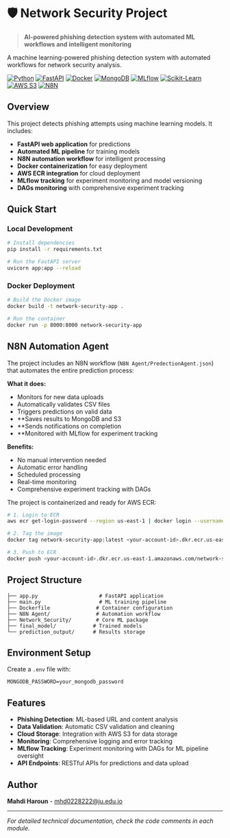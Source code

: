 # 🛡️ Network Security Project

> **AI-powered phishing detection system with automated ML workflows and intelligent monitoring**

A machine learning-powered phishing detection system with automated workflows for network security analysis.

[![Python](https://img.shields.io/badge/Python-3.10+-3776AB?style=flat&logo=python&logoColor=white)](https://python.org)
[![FastAPI](https://img.shields.io/badge/FastAPI-005571?style=flat&logo=fastapi)](https://fastapi.tiangolo.com)
[![Docker](https://img.shields.io/badge/Docker-%230db7ed.svg?style=flat&logo=docker&logoColor=white)](https://docker.com)
[![MongoDB](https://img.shields.io/badge/MongoDB-%234ea94b.svg?style=flat&logo=mongodb&logoColor=white)](https://mongodb.com)
[![MLflow](https://img.shields.io/badge/MLflow-%23d9ead3.svg?style=flat&logo=numpy&logoColor=blue)](https://mlflow.org)
[![Scikit-Learn](https://img.shields.io/badge/scikit--learn-%23F7931E.svg?style=flat&logo=scikit-learn&logoColor=white)](https://scikit-learn.org)
[![AWS S3](https://img.shields.io/badge/AWS%20S3-FF9900?style=flat&logo=amazon-s3&logoColor=white)](https://aws.amazon.com/s3/)
[![N8N](https://img.shields.io/badge/N8N-EA4B71?style=flat&logo=n8n&logoColor=white)](https://n8n.io)

## Overview

This project detects phishing attempts using machine learning models. It includes:
- **FastAPI web application** for predictions
- **Automated ML pipeline** for training models
- **N8N automation workflow** for intelligent processing
- **Docker containerization** for easy deployment
- **AWS ECR integration** for cloud deployment
- **MLflow tracking** for experiment monitoring and model versioning
- **DAGs monitoring** with comprehensive experiment tracking

## Quick Start

### Local Development
```bash
# Install dependencies
pip install -r requirements.txt

# Run the FastAPI server
uvicorn app:app --reload
```

### Docker Deployment
```bash
# Build the Docker image
docker build -t network-security-app .

# Run the container
docker run -p 8000:8000 network-security-app
```

## N8N Automation Agent

The project includes an N8N workflow (`N8N Agent/PredectionAgent.json`) that automates the entire prediction process:

**What it does:**
- Monitors for new data uploads
- Automatically validates CSV files
- Triggers predictions on valid data
- **Saves results to MongoDB and S3
- **Sends notifications on completion
- **Monitored with MLflow for experiment tracking

**Benefits:**
- No manual intervention needed
- Automatic error handling
- Scheduled processing
- Real-time monitoring
- Comprehensive experiment tracking with DAGs

The project is containerized and ready for AWS ECR:

```bash
# 1. Login to ECR
aws ecr get-login-password --region us-east-1 | docker login --username AWS --password-stdin <your-account-id>.dkr.ecr.us-east-1.amazonaws.com

# 2. Tag the image
docker tag network-security-app:latest <your-account-id>.dkr.ecr.us-east-1.amazonaws.com/network-security-app:latest

# 3. Push to ECR
docker push <your-account-id>.dkr.ecr.us-east-1.amazonaws.com/network-security-app:latest
```

## Project Structure

```
├── app.py                    # FastAPI application
├── main.py                   # ML training pipeline
├── Dockerfile               # Container configuration
├── N8N Agent/               # Automation workflow
├── Network_Security/        # Core ML package
├── final_model/            # Trained models
└── prediction_output/      # Results storage
```

## Environment Setup

Create a `.env` file with:
```
MONGODB_PASSWORD=your_mongodb_password
```

## Features

- **Phishing Detection**: ML-based URL and content analysis
- **Data Validation**: Automatic CSV validation and cleaning
- **Cloud Storage**: Integration with AWS S3 for data storage
- **Monitoring**: Comprehensive logging and error tracking
- **MLflow Tracking**: Experiment monitoring with DAGs for ML pipeline oversight
- **API Endpoints**: RESTful APIs for predictions and data upload

## Author

**Mahdi Haroun** - mhd0228222@ju.edu.jo

---

*For detailed technical documentation, check the code comments in each module.*